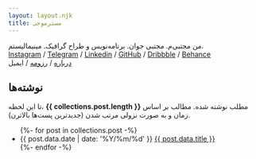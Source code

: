 ```yaml
---
layout: layout.njk
title: مسترموجی
---
```


  <p>
    من مجتبی‌م. مجتبی جوان. برنامه‌نویس و طراح گرافیک. مینیمالیستم.
    <br>
    <span style="text-align: center;">
      <a href="https://instagram.com/mrmowji" target="_blank" rel="nofollow">Instagram</a> / 
      <a href="https://t.me/mrmowji" target="_blank" rel="nofollow">Telegram</a> / 
      <a href="https://linkedin.com/in/mrmowji" target="_blank" rel="nofollow">Linkedin</a> / 
      <a href="https://github.com/mrmowji" target="_blank" rel="nofollow">GitHub</a> / 
      <a href="https://dribbble.com/mrmowji" target="_blank" rel="nofollow">Dribbble</a> / 
      <a href="https://behance.net/mrmowji" target="_blank" rel="nofollow">Behance</a>
      <br>
      <a href="/about">درباره</a> / 
      <a href="/cv">رزومه</a> / 
      <a class="js-copy" data-value="javan.mojtaba@gmail.com">ایمیل</a>
    </span>
  </p>


  <h2>نوشته‌ها</h2>
  <p>
    تا این لحظه،
    <strong>{{ collections.post.length }}</strong>
    مطلب نوشته شده.
    مطالب بر اساس زمان و به صورت نزولی مرتب شدن (جدیدترین پست‌ها بالاترن).
  </p>
  <ul class="list-none compact">
  {%- for post in collections.post -%}
    <li>
      <span>
        <time datetime="{{ post.data.date }}">{{ post.data.date | date: '%Y/%m/%d' }}</time>
      </span>
      <a href="{{ post.url }}">{{ post.data.title }}</a>  
    </li>
  {%- endfor -%}
  </ul>